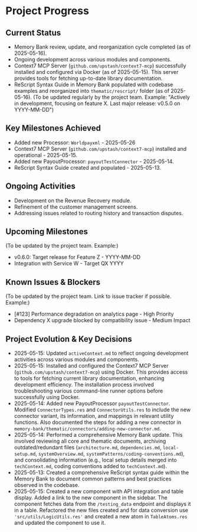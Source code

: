 # Project Progress

## Current Status

- Memory Bank review, update, and reorganization cycle completed (as of 2025-05-16).
- Ongoing development across various modules and components.
- Context7 MCP Server (`github.com/upstash/context7-mcp`) successfully installed and configured via Docker (as of 2025-05-15). This server provides tools for fetching up-to-date library documentation.
- ReScript Syntax Guide in Memory Bank populated with codebase examples and reorganized into `thematic/rescript/` folder (as of 2025-05-16).
  (To be updated regularly by the project team. Example: "Actively in development, focusing on feature X. Last major release: v0.5.0 on YYYY-MM-DD")

## Key Milestones Achieved

- Added new Processor: `Worldpayxml` - 2025-05-26
- Context7 MCP Server (`github.com/upstash/context7-mcp`) installed and operational - 2025-05-15.
- Added new PayoutProcessor: `payoutTestConnector` - 2025-05-14.
- ReScript Syntax Guide created and populated - 2025-05-13.

## Ongoing Activities

- Development on the Revenue Recovery module.
- Refinement of the customer management screens.
- Addressing issues related to routing history and transaction disputes.

## Upcoming Milestones

(To be updated by the project team. Example:)

- v0.6.0: Target release for Feature Z - YYYY-MM-DD
- Integration with Service W - Target QX YYYY

## Known Issues & Blockers

(To be updated by the project team. Link to issue tracker if possible. Example:)

- [#123] Performance degradation on analytics page - High Priority
- Dependency X upgrade blocked by compatibility issue - Medium Impact

## Project Evolution & Key Decisions

- 2025-05-15: Updated `activeContext.md` to reflect ongoing development activities across various modules and components.
- 2025-05-15: Installed and configured the Context7 MCP Server (`github.com/upstash/context7-mcp`) using Docker. This provides access to tools for fetching current library documentation, enhancing development efficiency. The installation process involved troubleshooting various command-line runner options before successfully using Docker.
- 2025-05-14: Added new PayoutProcessor `payoutTestConnector`. Modified `ConnectorTypes.res` and `ConnectorUtils.res` to include the new connector variant, its information, and mappings in relevant utility functions. Also documented the steps for adding a new connector in `memory-bank/thematic/connectors/adding-new-connector.md`.
- 2025-05-14: Performed a comprehensive Memory Bank update. This involved reviewing all core and thematic documents, archiving outdated/redundant files (`architecture.md`, `dependencies.md`, `local-setup.md`, `systemOverview.md`, `systemPatterns/coding-conventions.md`), and consolidating information (e.g., local setup details merged into `techContext.md`, coding conventions added to `techContext.md`).
- 2025-05-13: Created a comprehensive ReScript syntax guide within the Memory Bank to document common patterns and best practices observed in the codebase.
- 2025-05-15: Created a new component with API integration and table display. Added a link to the new component in the sidebar. The component fetches data from the `/testing_data` endpoint and displays it in a table. Refactored the new files created and for data conversion use `'src/utils/LogicUtils.res'` and created a new atom in `TableAtoms.res` and updated the component to use it.
